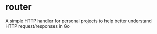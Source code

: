 # router
A simple HTTP handler for personal projects to help better understand HTTP request/responses in Go
